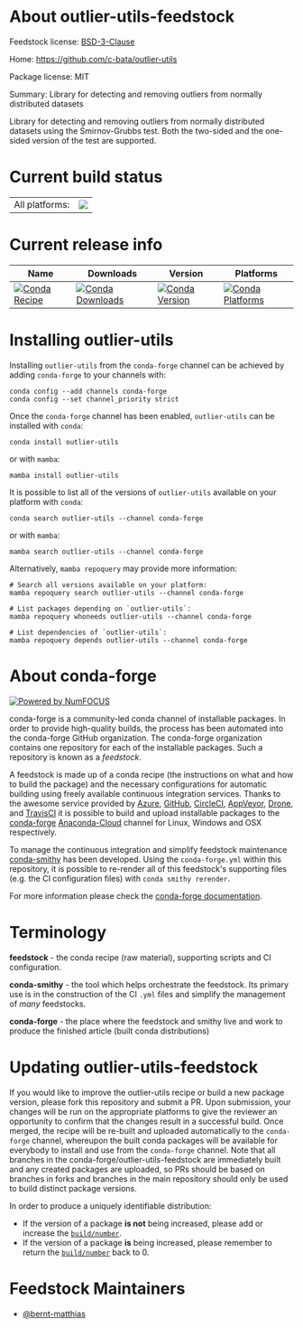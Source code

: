 About outlier-utils-feedstock
=============================

Feedstock license: [BSD-3-Clause](https://github.com/conda-forge/outlier-utils-feedstock/blob/main/LICENSE.txt)

Home: https://github.com/c-bata/outlier-utils

Package license: MIT

Summary: Library for detecting and removing outliers from normally distributed datasets

Library for detecting and removing outliers from normally distributed
datasets using the Smirnov-Grubbs test.
Both the two-sided and the one-sided version of the test are supported.


Current build status
====================


<table><tr><td>All platforms:</td>
    <td>
      <a href="https://dev.azure.com/conda-forge/feedstock-builds/_build/latest?definitionId=19862&branchName=main">
        <img src="https://dev.azure.com/conda-forge/feedstock-builds/_apis/build/status/outlier-utils-feedstock?branchName=main">
      </a>
    </td>
  </tr>
</table>

Current release info
====================

| Name | Downloads | Version | Platforms |
| --- | --- | --- | --- |
| [![Conda Recipe](https://img.shields.io/badge/recipe-outlier--utils-green.svg)](https://anaconda.org/conda-forge/outlier-utils) | [![Conda Downloads](https://img.shields.io/conda/dn/conda-forge/outlier-utils.svg)](https://anaconda.org/conda-forge/outlier-utils) | [![Conda Version](https://img.shields.io/conda/vn/conda-forge/outlier-utils.svg)](https://anaconda.org/conda-forge/outlier-utils) | [![Conda Platforms](https://img.shields.io/conda/pn/conda-forge/outlier-utils.svg)](https://anaconda.org/conda-forge/outlier-utils) |

Installing outlier-utils
========================

Installing `outlier-utils` from the `conda-forge` channel can be achieved by adding `conda-forge` to your channels with:

```
conda config --add channels conda-forge
conda config --set channel_priority strict
```

Once the `conda-forge` channel has been enabled, `outlier-utils` can be installed with `conda`:

```
conda install outlier-utils
```

or with `mamba`:

```
mamba install outlier-utils
```

It is possible to list all of the versions of `outlier-utils` available on your platform with `conda`:

```
conda search outlier-utils --channel conda-forge
```

or with `mamba`:

```
mamba search outlier-utils --channel conda-forge
```

Alternatively, `mamba repoquery` may provide more information:

```
# Search all versions available on your platform:
mamba repoquery search outlier-utils --channel conda-forge

# List packages depending on `outlier-utils`:
mamba repoquery whoneeds outlier-utils --channel conda-forge

# List dependencies of `outlier-utils`:
mamba repoquery depends outlier-utils --channel conda-forge
```


About conda-forge
=================

[![Powered by
NumFOCUS](https://img.shields.io/badge/powered%20by-NumFOCUS-orange.svg?style=flat&colorA=E1523D&colorB=007D8A)](https://numfocus.org)

conda-forge is a community-led conda channel of installable packages.
In order to provide high-quality builds, the process has been automated into the
conda-forge GitHub organization. The conda-forge organization contains one repository
for each of the installable packages. Such a repository is known as a *feedstock*.

A feedstock is made up of a conda recipe (the instructions on what and how to build
the package) and the necessary configurations for automatic building using freely
available continuous integration services. Thanks to the awesome service provided by
[Azure](https://azure.microsoft.com/en-us/services/devops/), [GitHub](https://github.com/),
[CircleCI](https://circleci.com/), [AppVeyor](https://www.appveyor.com/),
[Drone](https://cloud.drone.io/welcome), and [TravisCI](https://travis-ci.com/)
it is possible to build and upload installable packages to the
[conda-forge](https://anaconda.org/conda-forge) [Anaconda-Cloud](https://anaconda.org/)
channel for Linux, Windows and OSX respectively.

To manage the continuous integration and simplify feedstock maintenance
[conda-smithy](https://github.com/conda-forge/conda-smithy) has been developed.
Using the ``conda-forge.yml`` within this repository, it is possible to re-render all of
this feedstock's supporting files (e.g. the CI configuration files) with ``conda smithy rerender``.

For more information please check the [conda-forge documentation](https://conda-forge.org/docs/).

Terminology
===========

**feedstock** - the conda recipe (raw material), supporting scripts and CI configuration.

**conda-smithy** - the tool which helps orchestrate the feedstock.
                   Its primary use is in the construction of the CI ``.yml`` files
                   and simplify the management of *many* feedstocks.

**conda-forge** - the place where the feedstock and smithy live and work to
                  produce the finished article (built conda distributions)


Updating outlier-utils-feedstock
================================

If you would like to improve the outlier-utils recipe or build a new
package version, please fork this repository and submit a PR. Upon submission,
your changes will be run on the appropriate platforms to give the reviewer an
opportunity to confirm that the changes result in a successful build. Once
merged, the recipe will be re-built and uploaded automatically to the
`conda-forge` channel, whereupon the built conda packages will be available for
everybody to install and use from the `conda-forge` channel.
Note that all branches in the conda-forge/outlier-utils-feedstock are
immediately built and any created packages are uploaded, so PRs should be based
on branches in forks and branches in the main repository should only be used to
build distinct package versions.

In order to produce a uniquely identifiable distribution:
 * If the version of a package **is not** being increased, please add or increase
   the [``build/number``](https://docs.conda.io/projects/conda-build/en/latest/resources/define-metadata.html#build-number-and-string).
 * If the version of a package **is** being increased, please remember to return
   the [``build/number``](https://docs.conda.io/projects/conda-build/en/latest/resources/define-metadata.html#build-number-and-string)
   back to 0.

Feedstock Maintainers
=====================

* [@bernt-matthias](https://github.com/bernt-matthias/)

